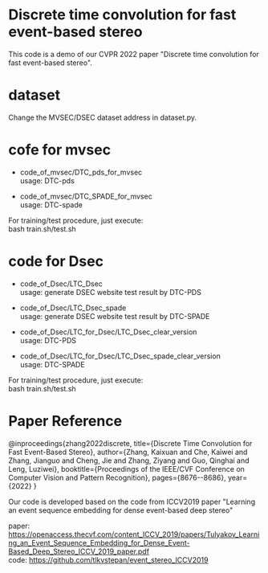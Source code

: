 # Discrete time convolution for fast event-based stereo
This code is a demo of our CVPR 2022 paper "Discrete time convolution for 
fast event-based stereo".


# dataset
Change the MVSEC/DSEC dataset address in dataset.py. 

# cofe for mvsec
- code_of_mvsec/DTC_pds_for_mvsec \
  usage: DTC-pds

- code_of_mvsec/DTC_SPADE_for_mvsec \
  usage: DTC-spade

For training/test procedure, just execute: \
  bash train.sh/test.sh



# code for Dsec
- code_of_Dsec/LTC_Dsec \
  usage: generate DSEC website test result by DTC-PDS

- code_of_Dsec/LTC_Dsec_spade \
  usage: generate DSEC website test result by DTC-SPADE

- code_of_Dsec/LTC_for_Dsec/LTC_Dsec_clear_version \
  usage: DTC-PDS

- code_of_Dsec/LTC_for_Dsec/LTC_Dsec_spade_clear_version \
  usage: DTC-SPADE

For training/test procedure, just execute: \
bash train.sh/test.sh


# Paper Reference
@inproceedings{zhang2022discrete,
  title={Discrete Time Convolution for Fast Event-Based Stereo},
  author={Zhang, Kaixuan and Che, Kaiwei and Zhang, Jianguo and Cheng, Jie and Zhang, Ziyang and Guo, Qinghai and Leng, Luziwei},
  booktitle={Proceedings of the IEEE/CVF Conference on Computer Vision and Pattern Recognition},
  pages={8676--8686},
  year={2022}
}


Our code is developed based on the code from ICCV2019 paper "Learning an event sequence embedding 
for dense event-based deep stereo"

paper: https://openaccess.thecvf.com/content_ICCV_2019/papers/Tulyakov_Learning_an_Event_Sequence_Embedding_for_Dense_Event-Based_Deep_Stereo_ICCV_2019_paper.pdf \
code: https://github.com/tlkvstepan/event_stereo_ICCV2019

